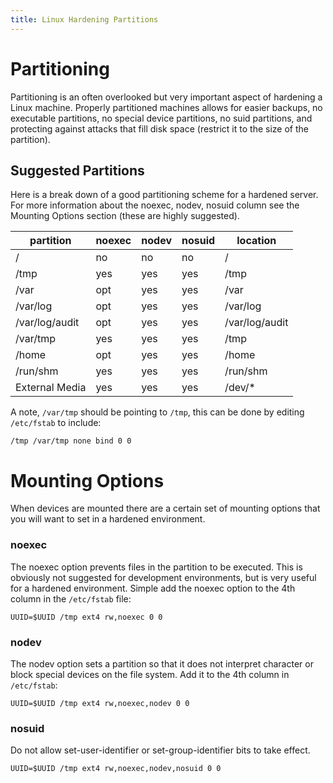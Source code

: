 ```yaml
---
title: Linux Hardening Partitions
---
```


# Partitioning
Partitioning is an often overlooked but very important aspect of hardening a Linux machine. Properly partitioned machines allows for easier backups, no executable partitions, no special device partitions, no suid partitions, and protecting against attacks that fill disk space (restrict it to the size of the partition).

## Suggested Partitions
Here is a break down of a good partitioning scheme for a hardened server. For more information about the noexec, nodev, nosuid column see the Mounting Options section (these are highly suggested).

partition       | noexec | nodev | nosuid | location
----------------|--------|-------|--------|---------
/               | no     | no    | no     | /
/tmp            | yes    | yes   | yes    | /tmp
/var            | opt    | yes   | yes    | /var
/var/log        | opt    | yes   | yes    | /var/log
/var/log/audit  | opt    | yes   | yes    | /var/log/audit
/var/tmp        | yes    | yes   | yes    | /tmp
/home           | opt    | yes   | yes    | /home
/run/shm        | yes    | yes   | yes    | /run/shm
External Media  | yes    | yes   | yes    | /dev/*


A note, `/var/tmp` should be pointing to `/tmp`, this can be done by editing `/etc/fstab` to include:

```
/tmp /var/tmp none bind 0 0
```

# Mounting Options
When devices are mounted there are a certain set of mounting options that you will want to set in a hardened environment.
### noexec
The noexec option prevents files in the partition to be executed. This is obviously not suggested for development environments, but is very useful for a hardened environment. Simple add the noexec option to the 4th column in the `/etc/fstab` file:

```
UUID=$UUID /tmp ext4 rw,noexec 0 0
```

### nodev
The nodev option sets a partition so that it does not interpret character or block special devices on the file system. Add it to the 4th column in `/etc/fstab`:

```
UUID=$UUID /tmp ext4 rw,noexec,nodev 0 0
```

### nosuid

Do not allow set-user-identifier or set-group-identifier bits to take effect.

```
UUID=$UUID /tmp ext4 rw,noexec,nodev,nosuid 0 0
```
